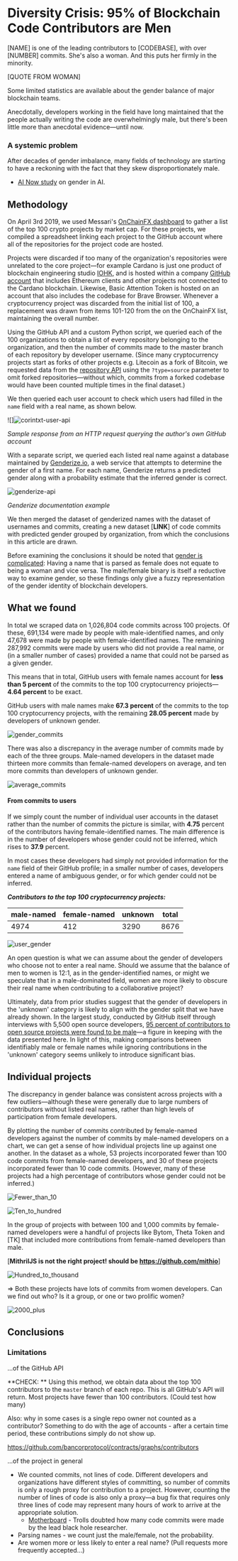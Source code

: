 # Diversity Crisis: 95% of Blockchain Code Contributors are Men

[NAME] is one of the leading contributors to [CODEBASE], with over [NUMBER] commits. She's also a woman. And this puts her firmly in the minority.

[QUOTE FROM WOMAN]

Some limited statistics are available about the gender balance of major blockchain teams. 

Anecdotally, developers working in the field have long maintained that the people actually writing the code are overwhelmingly male, but there's been little more than anecdotal evidence—until now.

### A systemic problem

After decades of gender imbalance, many fields of technology are starting to have a reckoning with the fact that they skew disproportionately male.

- [AI Now study](http://fortune.com/2019/04/23/artificial-intelligence-diversity-crisis/) on gender in AI.



## Methodology

On April 3rd 2019, we used Messari's [OnChainFX dashboard](https://messari.io/onchainfx) to gather a list of the top 100 crypto projects by market cap. For these projects, we compiled a spreadsheet linking each project to the GitHub account where all of the repositories for the project code are hosted.

Projects were discarded if too many of the organization's repositories were unrelated to the core project—for example Cardano is just one product of blockchain engineering studio [IOHK](https://iohk.io/), and is hosted within a company [GitHub account](https://github.com/input-output-hk) that includes Ethereum clients and other projects not connected to the Cardano blockchain. Likewise, Basic Attention Token is hosted on an account that also includes the codebase for Brave Browser. Whenever a cryptocurrency project was discarded from the initial list of 100, a replacement was drawn from items 101-120 from the on the OnChainFX list, maintaining the overall number.

Using the GitHub API and a custom Python script, we queried each of the 100 organizations to obtain a list of every repository belonging to the organization, and then the number of commits made to the master branch of each repository by developer username. (Since many cryptocurrency projects start as forks of other projects e.g. Litecoin as a fork of Bitcoin, we requested data from the [repository API](https://developer.github.com/v3/repos/#list-organization-repositories) using the `?type=source`  parameter to omit forked repositories—without which, commits from a forked codebase would have been counted multiple times in the final dataset.)

We then queried each user account to check which users had filled in the `name` field with a real name, as shown below.

![]![corintxt-user-api](/home/corin/Dropbox/CODE/RC/Crypto-Scraper/images/corintxt-user-api.png)

*Sample response from an HTTP request querying the author's own GitHub account*

With a separate script, we queried each listed real name against a database maintained by [Genderize.io](https://genderize.io/), a web service that attempts to determine the gender of a first name. For each name, Genderize returns a predicted gender along with a probability estimate that the inferred gender is correct.

![genderize-api](/home/corin/Dropbox/CODE/RC/Crypto-Scraper/images/genderize-api.png)

*Genderize documentation example*

We then merged the dataset of genderized names with the dataset of usernames and commits, creating a new dataset [**LINK**] of code commits with predicted gender grouped by organization, from which the conclusions in this article are drawn. 

Before examining the conclusions it should be noted that [gender is complicated](https://www.huffingtonpost.ca/2017/05/10/understanding-gender-identity_n_16542822.html): Having a name that is parsed as female does not equate to being a woman and vice versa. The male/female binary is itself a reductive way to examine gender, so these findings only give a fuzzy representation of the gender identity of blockchain developers.

## What we found

In total we scraped data on 1,026,804 code commits across 100 projects. Of these, 691,134 were made by people with male-identified names, and only 47,678 were made by people with female-identified names. The remaining 287,992 commits were made by users who did not provide a real name, or (in a smaller number of cases) provided a name that could not be parsed as a given gender.

This means that in total, GitHub users with female names account for **less than 5 percent** of the commits to the top 100 cryptocurrency priojects—**4.64 percent** to be exact.

GitHub users with male names make **67.3 percent** of the commits to the top 100 cryptocurrency projects, with the remaining **28.05 percent** made by developers of unknown gender.

![gender_commits](/home/corin/Dropbox/CODE/RC/Crypto-Scraper/images/gender_commits_1.png)

There was also a discrepancy in the average number of commits made by each of the three groups. Male-named developers in the dataset made thirteen more commits than female-named developers on average, and ten more commits than developers of unknown gender.

![average_commits](/home/corin/Dropbox/CODE/RC/Crypto-Scraper/images/average_commits.png)

#### From commits to users

If we simply count the number of individual user accounts in the dataset rather than the number of commits the picture is similar, with **4.75** percent of the contributors having female-identified names. The main difference is in the number of developers whose gender could not be inferred, which rises to **37.9** percent.

In most cases these developers had simply not provided information for the `name` field of their GitHub profile; in a smaller number of cases, developers entered a name of ambiguous gender, or for which gender could not be inferred.

***Contributors to the top 100 cryptocurrency projects:***

| male-named | female-named | unknown | total|
| ---- | ------ | ------- | ------- |
| 4974 | 412   | 3290 |8676|

![user_gender](/home/corin/Dropbox/CODE/RC/Crypto-Scraper/images/gender_usernames_1.png)

An open question is what we can assume about the gender of developers who choose not to enter a real name. Should we assume that the balance of men to women is 12:1, as in the gender-identified names, or might we speculate that in a male-dominated field, women are more likely to obscure their real name when contributing to a collaborative project?

Ultimately, data from prior studies suggest that the gender of developers in the 'unknown' category is likely to align with the gender split that we have already shown. In the largest study, conducted by GitHub itself through interviews with 5,500 open source developers, [95 percent of contributors to open source projects were found to be male](https://www.wired.com/2017/06/diversity-open-source-even-worse-tech-overall/)—a figure in keeping with the data presented here. In light of this, making comparisons between identifiably male or female names while ignoring contributions in the 'unknown' category seems unlikely to introduce significant bias.

## Individual projects

The discrepancy in gender balance was consistent across projects with a few outliers—although these were generally due to large numbers of contributors without listed real names, rather than high levels of participation from female developers.

By plotting the number of commits contributed by female-named developers against the number of commits by male-named developers on a chart, we can get a sense of how individual projects line up against one another. In the dataset as a whole, 53 projects incorporated fewer than 100 code commits from female-named developers, and 30 of these projects incorporated fewer than 10 code commits. (However, many of these projects had a high percentage of contributors whose gender could not be inferred.)

![Fewer_than_10](/home/corin/Dropbox/CODE/RC/Crypto-Scraper/images/<10.png)

![Ten_to_hundred](/home/corin/Dropbox/CODE/RC/Crypto-Scraper/images/10-100.png)

In the group of projects with between 100 and 1,000 commits by female-named developers were a handful of projects like Bytom, Theta Token and [TK] that included more contributions from female-named developers than male.

[**MithrilJS is not the right project! should be <https://github.com/mithio>**]

![Hundred_to_thousand](/home/corin/Dropbox/CODE/RC/Crypto-Scraper/images/100-1000.png)

=> Both these projects have lots of commits from women developers. Can we find out who? Is it a group, or one or two prolific women?

![2000_plus](/home/corin/Dropbox/CODE/RC/Crypto-Scraper/images/2000+.png)

## Conclusions





### Limitations

...of the GitHub API

**CHECK: ** Using this method, we obtain data about the top 100 contributors to the `master` branch of each repo. This is all GitHub's API will return. Most projects have fewer than 100 contributors. (Could test how many)

Also: why in some cases is a single repo owner not counted as a contributor? Something to do with the age of accounts - after a certain time period, these contributions simply do not show up.

<https://github.com/bancorprotocol/contracts/graphs/contributors>

...of the project in general

- We counted commits, not lines of code. Different developers and organizations have different styles of committing, so number of commits is only a rough proxy for contribution to a project. However, counting the number of lines of code is also only a proxy—a bug fix that requires only three lines of code may represent many hours of work to arrive at the appropriate solution.
  - [Motherboard](https://motherboard.vice.com/en_us/article/8xz9yk/the-sexist-trolls-doubting-black-hole-researcher-katie-bouman-need-to-learn-to-code) - Trolls doubted how many code commits were made by the lead black hole researcher.
- Parsing names - we count just the male/female, not the probability.
- Are women more or less likely to enter a real name? (Pull requests more frequently accepted...)